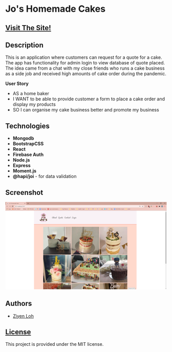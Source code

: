 # Jo's Homemade Cakes
## [Visit The Site!](https://jos-homemade-cakes.herokuapp.com/)

## Description

This is an application where customers can request for a quote for a cake. The app has functionality for admin login to view database of quote placed. The idea came from a chat with my close friends who runs a cake business as a side job and received high amounts of cake order during the pandemic.

**User Story**
* AS a home baker
* I WANT to be able to provide customer a form to place a cake order and display my products
* SO I can organise my cake business better and promote my business


## Technologies

* **Mongodb** 
* **BootstrapCSS**
* **React**
* **Firebase Auth**
* **Node.js**
* **Express**
* **Moment.js**
* **@hapi/joi** - for data validation

## Screenshot

![Screenshot](screenshot1.PNG)

## Authors

* [Ziyen Loh](https://github.com/zyloh89)


## [License](LICENSE.md)

This project is provided under the MIT license.
